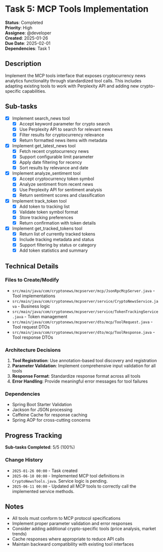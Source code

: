 # Task 5: MCP Tools Implementation

**Status**: Completed  
**Priority**: High  
**Assignee**: @developer  
**Created**: 2025-01-26  
**Due Date**: 2025-02-01  
**Dependencies**: Task 1

## Description

Implement the MCP tools interface that exposes cryptocurrency news analytics functionality through standardized tool calls. This includes adapting existing tools to work with Perplexity API and adding new crypto-specific capabilities.

## Sub-tasks

- [x] Implement search_news tool
    - [x] Accept keyword parameter for crypto search
    - [x] Use Perplexity API to search for relevant news
    - [x] Filter results for cryptocurrency relevance
    - [x] Return formatted news items with metadata
- [x] Implement get_latest_news tool
    - [x] Fetch recent cryptocurrency news
    - [x] Support configurable limit parameter
    - [x] Apply date filtering for recency
    - [x] Sort results by relevance and date
- [x] Implement analyze_sentiment tool
    - [x] Accept cryptocurrency token symbol
    - [x] Analyze sentiment from recent news
    - [x] Use Perplexity API for sentiment analysis
    - [x] Return sentiment scores and classification
- [x] Implement track_token tool
    - [x] Add token to tracking list
    - [x] Validate token symbol format
    - [x] Store tracking preferences
    - [x] Return confirmation with token details
- [x] Implement get_tracked_tokens tool
    - [x] Return list of currently tracked tokens
    - [x] Include tracking metadata and status
    - [x] Support filtering by status or category
    - [x] Add token statistics and summary

## Technical Details

### Files to Create/Modify

- `src/main/java/com/cryptonews/mcpserver/mcp/JsonRpcMcpServer.java` - Tool implementations
- `src/main/java/com/cryptonews/mcpserver/service/CryptoNewsService.java` - Business logic
- `src/main/java/com/cryptonews/mcpserver/service/TokenTrackingService.java` - Token management
- `src/main/java/com/cryptonews/mcpserver/dto/mcp/ToolRequest.java` - Tool request DTOs
- `src/main/java/com/cryptonews/mcpserver/dto/mcp/ToolResponse.java` - Tool response DTOs

### Architecture Decisions

1. **Tool Registration**: Use annotation-based tool discovery and registration
2. **Parameter Validation**: Implement comprehensive input validation for all tools
3. **Response Format**: Standardize response format across all tools
4. **Error Handling**: Provide meaningful error messages for tool failures

### Dependencies

- Spring Boot Starter Validation
- Jackson for JSON processing
- Caffeine Cache for response caching
- Spring AOP for cross-cutting concerns

## Progress Tracking

**Sub-tasks Completed**: 5/5 (100%)

### Change History

- `2025-01-26 00:00` - Task created
- `2025-06-10 00:00` - Implemented MCP tool definitions in `CryptoNewsTools.java`. Service logic is pending.
- `2025-06-11 00:00` - Updated all MCP tools to correctly call the implemented service methods.

## Notes

- All tools must conform to MCP protocol specifications
- Implement proper parameter validation and error responses
- Consider adding additional crypto-specific tools (price analysis, market trends)
- Cache responses where appropriate to reduce API calls
- Maintain backward compatibility with existing tool interfaces 